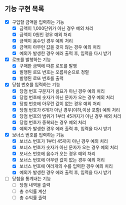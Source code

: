 ## 기능 구현 목록
- [x] 구입할 금액을 입력하는 기능
  - [x] 금액이 1,000단위가 아닌 경우 예외 처리
  - [x] 금액이 0원인 경우 예외 처리
  - [x] 금액이 음수인 경우 예외 처리
  - [x] 금액이 아무런 값을 갖지 않는 경우 예외 처리
  - [x] 예외가 발생한 경우 에러 출력 후, 입력을 다시 받기
        
- [x] 로또를 발행하는 기능
  - [x] 구매한 금액에 따른 로또를 발행
  - [x] 발행된 로또 번호는 오름차순으로 정렬
  - [x] 발행된 로또 번호를 출력
        
- [x] 당첨 번호를 입력하는 기능
  - [x] 당첨 번호 구분자가 쉼표가 아닌 경우 예외 처리
  - [x] 당첨 번호에 숫자가 아닌 문자가 오는 경우 예외 처리
  - [x] 당첨 번호에 아무런 값이 없는 경우 예외 처리
  - [x] 당첨 번호가 6개가 아닌 경우(이하,이상 포함) 예외 처리
  - [x] 당첨 번호의 범위가 1부터 45까지가 아닌 경우 예외 처리
  - [x] 당첨 번호가 중복되는 경우 예외 처리
  - [x] 예외가 발생한 경우 에러 출력 후, 입력을 다시 받기
        
- [x] 보너스 번호를 입력하는 기능
  - [x] 보너스 번호가 1부터 45까지 아닌 경우 예외 처리
  - [x] 보너스 번호가 숫자가 아닌 문자가 오는 경우 예외 처리
  - [x] 보너스 번호에 음수가 오는 경우 예외 처리
  - [x] 보너스 번호에 아무런 값이 없는 경우 예외 처리
  - [x] 보너스 번호에 여러개의 수를 입력한 경우 예외 처리
  - [x] 예외가 발생한 경우 에러 출력 후, 입력을 다시 받기
        
- [ ] 당첨을 통계내는 기능
  - [ ] 당첨 내역을 출력
  - [ ] 총 수익률 계산
  - [ ] 총 수익률 출력
